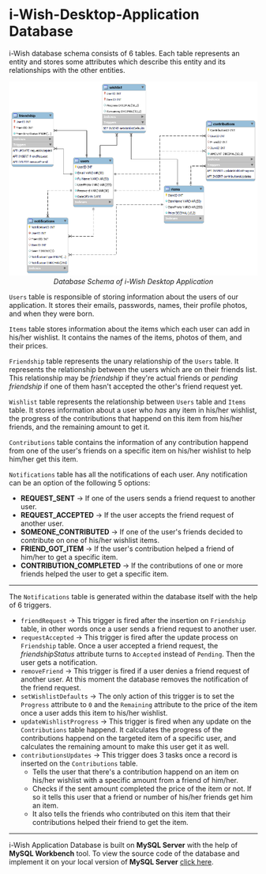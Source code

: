 # i-Wish-Desktop-Application Database

i-Wish database schema consists of 6 tables. Each table represents an entity and stores some attributes which describe this entity and its relationships with the other entities.

<p align="center">
<img src="database-schema.png">
<em>Database Schema of i-Wish Desktop Application</em>
</p>

`Users` table is responsible of storing information about the users of our application. It stores their emails, passwords, names, their profile photos, and when they were born.

`Items` table stores information about the items which each user can add in his/her wishlist. It contains the names of the items, photos of them, and their prices.

`Friendship` table represents the unary relationship of the `Users` table. It represents the relationship between the users which are on their friends list. This relationship may be _friendship_ if they're actual friends or _pending friendship_ if one of them hasn't accepted the other's friend request yet.

`Wishlist` table represents the relationship between `Users` table and `Items` table. It stores information about a user who _has_ any item in his/her wishlist, the progress of the contributions that happend on this item from his/her friends, and the remaining amount to get it.

`Contributions` table contains the information of any contribution happend from one of the user's friends on a specific item on his/her wishlist to help him/her get this item.

`Notifications` table has all the notifications of each user. Any notification can be an option of the following 5 options:
- __REQUEST_SENT__ &#8594; If one of the users sends a friend request to another user.
- __REQUEST_ACCEPTED__ &#8594; If the user accepts the friend request of another user.
- __SOMEONE_CONTRIBUTED__ &#8594; If one of the user's friends decided to contribute on one of his/her wishlist items.
- __FRIEND_GOT_ITEM__ &#8594; If the user's contribution helped a friend of him/her to get a specific item.
- __CONTRIBUTION_COMPLETED__ &#8594; If the contributions of one or more friends helped the user to get a specific item.

---

The `Notifications` table is generated within the database itself with the help of 6 triggers.
- `friendRequest` &#8594; This trigger is fired after the insertion on `Friendship` table, in other words once a user sends a friend request to another user.
- `requestAccepted` &#8594; This trigger is fired after the update process on `Friendship` table. Once a user accepted a friend request, the _friendshipStatus_ attribute turns to `Accepted` instead of `Pending`. Then the user gets a notification.
- `removeFriend` &#8594; This trigger is fired if a user denies a friend request of another user. At this moment the database removes the notification of the friend request.
- `setWishlistDefaults` &#8594; The only action of this trigger is to set the `Progress` attribute to `0` and the `Remaining` attribute to the price of the item once a user adds this item to his/her wishlist.
- `updateWishlistProgress` &#8594; This trigger is fired when any update on the `Contributions` table happend. It calculates the progress of the contributions happend on the targeted item of a specific user, and calculates the remaining amount to make this user get it as well.
- `contributionsUpdates` &#8594; This trigger does 3 tasks once a record is inserted on the `Contributions` table.
  - Tells the user that there's a contribution happend on an item on his/her wishlist with a specific amount from a friend of him/her.
  - Checks if the sent amount completed the price of the item or not. If so it tells this user that a friend or number of his/her friends get him an item.
  - It also tells the friends who contributed on this item that their contributions helped their friend to get the item.

---

i-Wish Application Database is built on __MySQL Server__ with the help of __MySQL Workbench__ tool. To view the source code of the database and implement it on your local version of __MySQL Server__ [click here](IWishDBBackup.sql).